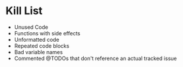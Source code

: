 Kill List
=========
* Unused Code
* Functions with side effects
* Unformatted code
* Repeated code blocks
* Bad variable names
* Commented @TODOs that don't reference an actual tracked issue